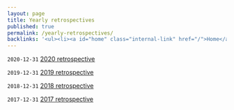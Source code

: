 ```yaml
---
layout: page
title: Yearly retrospectives
published: true
permalink: /yearly-retrospectives/
backlinks: '<ul><li><a id="home" class="internal-link" href="/">Home</a></li></ul>'
---
```


`2020-12-31` <a id="retrospective-2020" class="internal-link" href="/retrospective-2020/">2020 retrospective</a>

`2019-12-31` <a id="retrospective-2019" class="internal-link" href="/retrospective-2019/">2019 retrospective</a>

`2018-12-31` <a id="retrospective-2018" class="internal-link" href="/retrospective-2018/">2018 retrospective</a>

`2017-12-31` <a id="retrospective-2017" class="internal-link" href="/retrospective-2017/">2017 retrospective</a>

